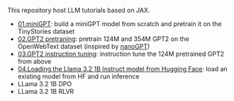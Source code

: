 This repository host LLM tutorials based on JAX.
* [01.miniGPT](./01.miniGPT/): build a miniGPT model from scratch and pretrain it on the TinyStories dataset
* [02.GPT2 pretraning](./02.GPT2-pretraining/): pretrain 124M and 354M GPT2 on the OpenWebText dataset (inspired by [nanoGPT](https://github.com/karpathy/nanoGPT))
* [03.GPT2 instruction tuning](./03.GPT2-instruct-tuning/): instruction tune the 124M pretrained GPT2 from above
* [04.Loading the Llama 3.2 1B Instruct model from Hugging Face](./04.Loading-model-from-HF/): load an existing model from HF and run inference
* LLama 3.2 1B DPO
* LLama 3.2 1B RLVR
